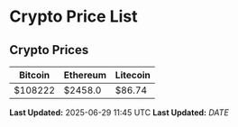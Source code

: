 # Crypto Price List

## Crypto Prices
| Bitcoin | Ethereum | Litecoin |
| ------- | -------- | -------- |
| $108222 | $2458.0 | $86.74 |
**Last Updated:** 2025-06-29 11:45 UTC
**Last Updated:** $DATE$
